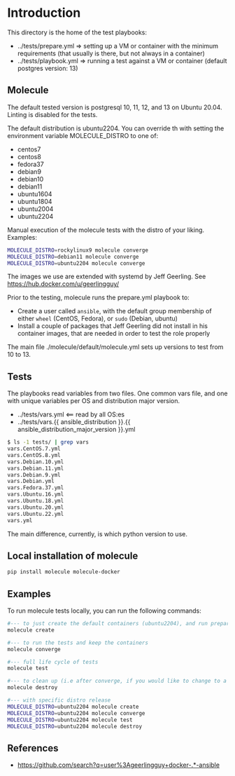 # Introduction

This directory is the home of the test playbooks:

* ../tests/prepare.yml => setting up a VM or container with the minimum requirements (that usually is there, but not always in a container)
* ../tests/playbook.yml => running a test against a VM or container (default postgres version: 13)

## Molecule

The default tested version is postgresql 10, 11, 12, and 13 on Ubuntu 20.04. Linting is disabled for the tests.

The default distribution is ubuntu2204. You can override th with setting the environment variable MOLECULE_DISTRO to one of:

* centos7
* centos8
* fedora37
* debian9
* debian10
* debian11
* ubuntu1604
* ubuntu1804
* ubuntu2004
* ubuntu2204

Manual execution of the molecule tests with the distro of your liking. Examples:

```bash
MOLECULE_DISTRO=rockylinux9 molecule converge
MOLECULE_DISTRO=debian11 molecule converge
MOLECULE_DISTRO=ubuntu2204 molecule converge
```

The images we use are extended with systemd by Jeff Geerling. See https://hub.docker.com/u/geerlingguy/

Prior to the testing, molecule runs the prepare.yml playbook to:

* Create a user called `ansible`, with the default group membership of either `wheel` (CentOS, Fedora), or `sudo` (Debian, ubuntu)
* Install a couple of packages that Jeff Geerling did not install in his container images, that are needed in order to test the role properly

The main file ./molecule/default/molecule.yml sets up versions to test from 10 to 13.

## Tests

The playbooks read variables from two files. One common vars file, and one with unique variables per OS and distribution major version.

* ../tests/vars.yml <== read by all OS:es
* ../tests/vars.{{ ansible_distribution }}.{{ ansible_distribution_major_version }}.yml

```bash
$ ls -1 tests/ | grep vars
vars.CentOS.7.yml
vars.CentOS.8.yml
vars.Debian.10.yml
vars.Debian.11.yml
vars.Debian.9.yml
vars.Debian.yml
vars.Fedora.37.yml
vars.Ubuntu.16.yml
vars.Ubuntu.18.yml
vars.Ubuntu.20.yml
vars.Ubuntu.22.yml
vars.yml
```

The main difference, currently, is which python version to use.

## Local installation of molecule

```bash
pip install molecule molecule-docker
```

## Examples

To run molecule tests locally, you can run the following commands:

```bash
#--- to just create the default containers (ubuntu2204), and run prepare.yml
molecule create

#--- to run the tests and keep the containers
molecule converge

#--- full life cycle of tests
molecule test

#--- to clean up (i.e after converge, if you would like to change to a different distribution)
molecule destroy

#--- with specific distro release
MOLECULE_DISTRO=ubuntu2204 molecule create
MOLECULE_DISTRO=ubuntu2204 molecule converge
MOLECULE_DISTRO=ubuntu2204 molecule test
MOLECULE_DISTRO=ubuntu2204 molecule destroy
```

## References

* https://github.com/search?q=user%3Ageerlingguy+docker-.*-ansible